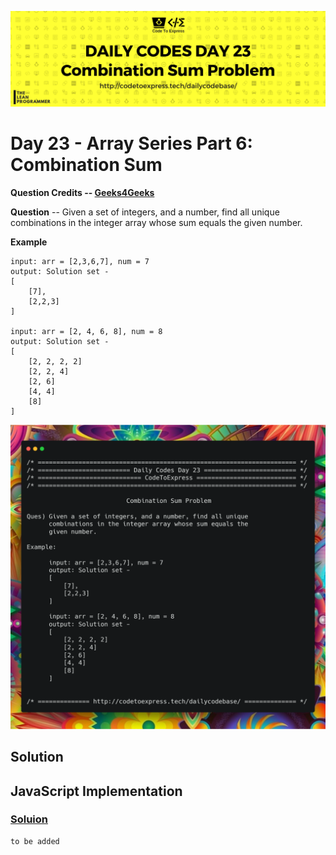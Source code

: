 ![cover](./cover.png)

# Day 23 - Array Series Part 6: Combination Sum

**Question Credits -- [Geeks4Geeks](https://www.geeksforgeeks.org/combinational-sum/)**

**Question** -- Given a set of integers, and a number, find all unique combinations in the integer array whose sum equals the given number.

**Example**

```
input: arr = [2,3,6,7], num = 7
output: Solution set -
[
    [7],
    [2,2,3]
]

input: arr = [2, 4, 6, 8], num = 8
output: Solution set -
[
    [2, 2, 2, 2]
    [2, 2, 4]
    [2, 6]
    [4, 4]
    [8]
]
```

![ques](./ques.png)

## Solution

## JavaScript Implementation

### [Soluion](./JavaScript/combinationSum.js)

```
to be added
```


